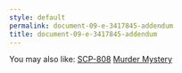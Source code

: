 ```yaml
---
style: default
permalink: document-09-e-3417845-addendum
title: document-09-e-3417845-addendum
---
```

You may also like:
[SCP-808](http://scp-wiki.net/scp-808)
[Murder Mystery](http://scp-wiki.net/murder-mystery)